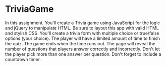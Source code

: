 # TriviaGame
In this assignment, You'll create a Trivia game using JavaScript for the logic and jQuery to manipulate HTML. Be sure to layout this app with valid HTML and stylish CSS.
You'll create a trivia form with multiple choice or true/false options (your choice). The player will have a limited amount of time to finish the quiz. The game ends when the time runs out. The page will reveal the number of questions that players answer correctly and incorrectly. Don't let the player pick more than one answer per question. Don't forget to include a countdown timer.
